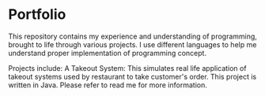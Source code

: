 # Portfolio
This repository contains my experience and understanding of programming, brought to life through various projects. I use different languages to help me understand proper implementation of programming concept.

Projects include: 
A Takeout System: This simulates real life application of takeout systems used by restaurant to take customer's order. This project is      									written in Java. Please refer to read me for more information.

